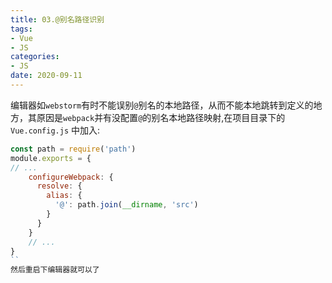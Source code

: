 ```yaml
---
title: 03.@别名路径识别
tags:
- Vue
- JS
categories:
- JS
date: 2020-09-11
---
```


编辑器如`webstorm`有时不能误别`@`别名的本地路径，从而不能本地跳转到定义的地方，其原因是`webpack`并有没配置`@`的别名本地路径映射,在项目目录下的`Vue.config.js`
中加入:
``` js 
const path = require('path')
module.exports = {
// ...
    configureWebpack: {
      resolve: {
        alias: {
          '@': path.join(__dirname, 'src')
        }
      }
    }
    // ...
}
``
然后重启下编辑器就可以了
